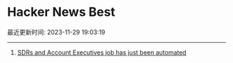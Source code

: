# Hacker News Best

最近更新时间: 2023-11-29 19:03:19

--- 
1. [SDRs and Account Executives job has just been automated](https://jusdr.com/) 
